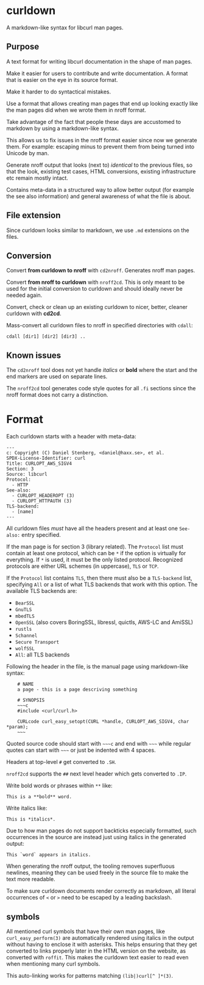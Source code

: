 <!--
Copyright (C) Daniel Stenberg, <daniel@haxx.se>, et al.

SPDX-License-Identifier: curl
-->

# curldown

A markdown-like syntax for libcurl man pages.

## Purpose

A text format for writing libcurl documentation in the shape of man pages.

Make it easier for users to contribute and write documentation. A format that
is easier on the eye in its source format.

Make it harder to do syntactical mistakes.

Use a format that allows creating man pages that end up looking exactly like
the man pages did when we wrote them in nroff format.

Take advantage of the fact that people these days are accustomed to markdown
by using a markdown-like syntax.

This allows us to fix issues in the nroff format easier since now we generate
them. For example: escaping minus to prevent them from being turned into
Unicode by man.

Generate nroff output that looks (next to) *identical* to the previous files,
so that the look, existing test cases, HTML conversions, existing
infrastructure etc remain mostly intact.

Contains meta-data in a structured way to allow better output (for example the
see also information) and general awareness of what the file is about.

## File extension

Since curldown looks similar to markdown, we use `.md` extensions on the
files.

## Conversion

Convert **from curldown to nroff** with `cd2nroff`. Generates nroff man pages.

Convert **from nroff to curldown** with `nroff2cd`. This is only meant to be
used for the initial conversion to curldown and should ideally never be needed
again.

Convert, check or clean up an existing curldown to nicer, better, cleaner
curldown with **cd2cd**.

Mass-convert all curldown files to nroff in specified directories with
`cdall`:

    cdall [dir1] [dir2] [dir3] ..

## Known issues

The `cd2nroff` tool does not yet handle *italics* or **bold** where the start
and the end markers are used on separate lines.

The `nroff2cd` tool generates code style quotes for all `.fi` sections since
the nroff format does not carry a distinction.

# Format

Each curldown starts with a header with meta-data:

    ---
    c: Copyright (C) Daniel Stenberg, <daniel@haxx.se>, et al.
    SPDX-License-Identifier: curl
    Title: CURLOPT_AWS_SIGV4
    Section: 3
    Source: libcurl
    Protocol:
      - HTTP
    See-also:
      - CURLOPT_HEADEROPT (3)
      - CURLOPT_HTTPAUTH (3)
    TLS-backend:
      - [name]
    ---

All curldown files *must* have all the headers present and at least one
`See-also:` entry specified.

If the man page is for section 3 (library related). The `Protocol` list must
contain at least one protocol, which can be `*` if the option is virtually for
everything. If `*` is used, it must be the only listed protocol. Recognized
protocols are either URL schemes (in uppercase), `TLS` or `TCP`.

If the `Protocol` list contains `TLS`, then there must also be a `TLS-backend`
list, specifying `All` or a list of what TLS backends that work with this
option. The available TLS backends are:

- `BearSSL`
- `GnuTLS`
- `mbedTLS`
- `OpenSSL` (also covers BoringSSL, libressl, quictls, AWS-LC and AmiSSL)
- `rustls`
- `Schannel`
- `Secure Transport`
- `wolfSSL`
- `All`: all TLS backends

Following the header in the file, is the manual page using markdown-like
syntax:

~~~
    # NAME
    a page - this is a page descriving something

    # SYNOPSIS
    ~~~c
    #include <curl/curl.h>

    CURLcode curl_easy_setopt(CURL *handle, CURLOPT_AWS_SIGV4, char *param);
    ~~~
~~~

Quoted source code should start with `~~~c` and end with `~~~` while regular
quotes can start with `~~~` or just be indented with 4 spaces.

Headers at top-level `#` get converted to `.SH`.

`nroff2cd` supports the `##` next level header which gets converted to `.IP`.

Write bold words or phrases within `**` like:

    This is a **bold** word.

Write italics like:

    This is *italics*.

Due to how man pages do not support backticks especially formatted, such
occurrences in the source are instead just using italics in the generated
output:

    This `word` appears in italics.

When generating the nroff output, the tooling removes superfluous newlines,
meaning they can be used freely in the source file to make the text more
readable.

To make sure curldown documents render correctly as markdown, all literal
occurrences of `<` or `>` need to be escaped by a leading backslash.

## symbols

All mentioned curl symbols that have their own man pages, like
`curl_easy_perform(3)` are automatically rendered using italics in the output
without having to enclose it with asterisks. This helps ensuring that they get
converted to links properly later in the HTML version on the website, as
converted with `roffit`. This makes the curldown text easier to read even when
mentioning many curl symbols.

This auto-linking works for patterns matching `(lib|)curl[^ ]*(3)`.
